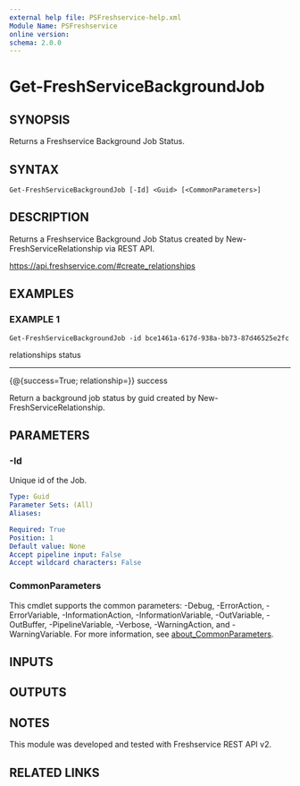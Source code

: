 ```yaml
---
external help file: PSFreshservice-help.xml
Module Name: PSFreshservice
online version:
schema: 2.0.0
---
```


# Get-FreshServiceBackgroundJob

## SYNOPSIS
Returns a Freshservice Background Job Status.

## SYNTAX

```
Get-FreshServiceBackgroundJob [-Id] <Guid> [<CommonParameters>]
```

## DESCRIPTION
Returns a Freshservice Background Job Status created by New-FreshServiceRelationship via REST API.

https://api.freshservice.com/#create_relationships

## EXAMPLES

### EXAMPLE 1
```
Get-FreshServiceBackgroundJob -id bce1461a-617d-938a-bb73-87d46525e2fc
```

relationships                    status
-------------                    ------
{@{success=True; relationship=}} success

Return a background job status by guid created by New-FreshServiceRelationship.

## PARAMETERS

### -Id
Unique id of the Job.

```yaml
Type: Guid
Parameter Sets: (All)
Aliases:

Required: True
Position: 1
Default value: None
Accept pipeline input: False
Accept wildcard characters: False
```

### CommonParameters
This cmdlet supports the common parameters: -Debug, -ErrorAction, -ErrorVariable, -InformationAction, -InformationVariable, -OutVariable, -OutBuffer, -PipelineVariable, -Verbose, -WarningAction, and -WarningVariable. For more information, see [about_CommonParameters](http://go.microsoft.com/fwlink/?LinkID=113216).

## INPUTS

## OUTPUTS

## NOTES
This module was developed and tested with Freshservice REST API v2.

## RELATED LINKS
